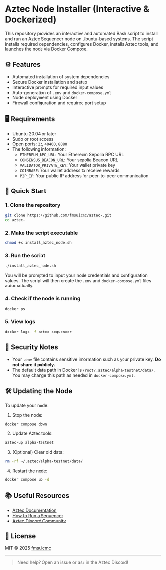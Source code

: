 # Aztec Node Installer (Interactive & Dockerized)

This repository provides an interactive and automated Bash script to install and run an Aztec Sequencer node on Ubuntu-based systems. The script installs required dependencies, configures Docker, installs Aztec tools, and launches the node via Docker Compose.

## ⚙️ Features

- Automated installation of system dependencies
- Secure Docker installation and setup
- Interactive prompts for required input values
- Auto-generation of `.env` and `docker-compose.yml`
- Node deployment using Docker
- Firewall configuration and required port setup

## 🖥️ Requirements

- Ubuntu 20.04 or later
- Sudo or root access
- Open ports: `22`, `40400`, `8080`
- The following information:
  - `ETHEREUM_RPC_URL`: Your Ethereum Sepolia RPC URL
  - `CONSENSUS_BEACON_URL`: Your sepolia Beacon URL
  - `VALIDATOR_PRIVATE_KEY`: Your wallet private key
  - `COINBASE`: Your wallet address to receive rewards
  - `P2P_IP`: Your public IP address for peer-to-peer communication

## 🚀 Quick Start

### 1. Clone the repository

```bash
git clone https://github.com/fmsuicmc/aztec-.git
cd aztec-
```

### 2. Make the script executable

```bash
chmod +x install_aztec_node.sh
```

### 3. Run the script

```bash
./install_aztec_node.sh
```

You will be prompted to input your node credentials and configuration values. The script will then create the `.env` and `docker-compose.yml` files automatically.

### 4. Check if the node is running

```bash
docker ps
```

### 5. View logs

```bash
docker logs -f aztec-sequencer
```

## 🔐 Security Notes

- Your `.env` file contains sensitive information such as your private key. **Do not share it publicly.**
- The default data path in Docker is `/root/.aztec/alpha-testnet/data/`. You may change this path as needed in `docker-compose.yml`.

## 🛠️ Updating the Node

To update your node:

1. Stop the node:

```bash
docker compose down
```

2. Update Aztec tools:

```bash
aztec-up alpha-testnet
```

3. (Optional) Clear old data:

```bash
rm -rf ~/.aztec/alpha-testnet/data/
```

4. Restart the node:

```bash
docker compose up -d
```

## 📚 Useful Resources

- [Aztec Documentation](https://docs.aztec.network/)
- [How to Run a Sequencer](https://docs.aztec.network/the_aztec_network/guides/run_nodes/how_to_run_sequencer)
- [Aztec Discord Community](https://discord.gg/aztec)

## 📄 License

MIT © 2025 [fmsuicmc](https://github.com/fmsuicmc)

---

> Need help? Open an issue or ask in the Aztec Discord!
